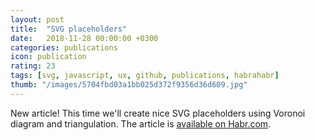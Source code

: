 ```yaml
---
layout: post
title:  "SVG placeholders"
date:   2018-11-28 00:00:00 +0300
categories: publications
icon: publication
rating: 23
tags: [svg, javascript, ux, github, publications, habrahabr]
thumb: "/images/5704fbd03a1bb025d372f9356d36d609.jpg"
---
```


New article! This time we'll create nice SVG placeholders using Voronoi diagram and triangulation. The article is <a href='https://habr.com/post/431232/'>available on Habr.com</a>.
